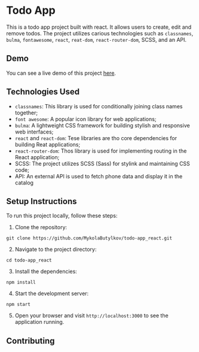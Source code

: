 # Todo App
This is a todo app project built with react. It allows users to create, edit and remove todos. The project utilizes carious technologies such as `classnames`, `bulma`, `fontawesome`, `react`, `reat-dom`, `react-router-dom`, SCSS, and an API.

## Demo
You can see a live demo of this project [here](https://mykolabutylkov.github.io/todo-app_react/).

## Technologies Used

- `classnames`: This library is used for conditionally joining class names together;
- `font awesome`:  A popular icon library for web applications;
- `bulma`: A lightweight CSS framework for building stylish and responsive web interfaces;
- `react` and `react-dom`: Tese libraries are tho core dependencies for building Reat applications;
- `react-router-dom`: Thos library is used for implementing routing in the React application;
- SCSS: The project utilizes SCSS (Sass) for stylink and maintaining CSS code;
- API: An external API is used to fetch phone data and display it in the catalog


## Setup Instructions
To run this project locally, follow these steps:
1. Clone the repository:
```
git clone https://github.com/MykolaButylkov/todo-app_react.git
```
2. Navigate to the project directory:
```
cd todo-app_react
```
3. Install the dependencies:
```
npm install
```
4. Start the development server:
```
npm start
```
5. Open your browser and visit `http://localhost:3000` to see the application running.

## Contributing
